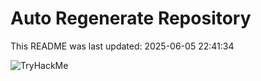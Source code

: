 # Auto Regenerate Repository

This README was last updated: 2025-06-05 22:41:34

 ![TryHackMe](https://tryhackme.com/badge/533634)